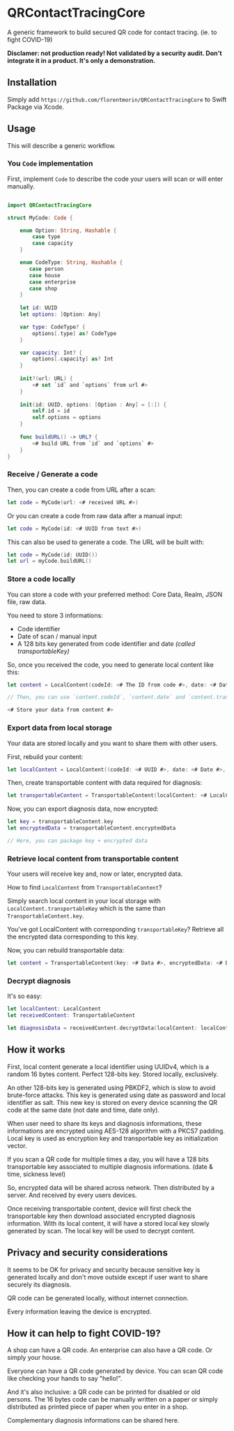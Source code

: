 # QRContactTracingCore

A generic framework to build secured QR code for contact tracing. (ie. to fight COVID-19)

**Disclamer: not production ready! Not validated by a security audit. Don't integrate it in a product. It's only a demonstration.**

## Installation

Simply add `https://github.com/florentmorin/QRContactTracingCore` to Swift Package via Xcode.

## Usage

This will describe a generic workflow.

### You `Code` implementation

First, implement `Code` to describe the code your users will scan or will enter manually.

```swift

import QRContactTracingCore

struct MyCode: Code {

    enum Option: String, Hashable {
        case type
        case capacity
    }

    enum CodeType: String, Hashable {
       case person
       case house
       case enterprise
       case shop
    }
    
    let id: UUID
    let options: [Option: Any]

    var type: CodeType? {
        options[.type] as? CodeType
    }

    var capacity: Int? {
        options[.capacity] as? Int
    }
    
    init?(url: URL) {
        <# set `id` and `options` from url #>
    }
    
    init(id: UUID, options: [Option : Any] = [:]) {
        self.id = id
        self.options = options
    }
    
    func buildURL() -> URL? {
        <# build URL from `id` and `options` #>
    }
}

```

### Receive / Generate a code

Then, you can create a code from URL after a scan:

```swift
let code = MyCode(url: <# received URL #>)
```

Or you can create a code from raw data after a manual input:

```swift
let code = MyCode(id: <# UUID from text #>)
```

This can also be used to generate a code. The URL will be built with:

```swift
let code = MyCode(id: UUID())
let url = myCode.buildURL()
```

### Store a code locally

You can store a code with your preferred method: Core Data, Realm, JSON file, raw data.

You need to store 3 informations:

* Code identifier
* Date of scan / manual input
* A 128 bits key generated from code identifier and date _(called transportableKey)_

So, once you received the code, you need to generate local content like this:

```swift
let content = LocalContent(codeId: <# The ID from code #>, date: <# Date of scan #>)

// Then, you can use `content.codeId`, `content.date` and `content.transportableKey`

<# Store your data from content #>

```

### Export data from local storage

Your data are stored locally and you want to share them with other users.

First, rebuild your content:

```swift
let localContent = LocalContent((codeId: <# UUID #>, date: <# Date #>, transportableKey: <# Data #>)
```

Then, create transportable content with data required for diagnosis:

```swift
let transportableContent = TransportableContent(localContent: <# LocalContent #>, clearData: <# Data #>)
```

Now, you can export diagnosis data, now encrypted:

```swift
let key = transportableContent.key
let encryptedData = transportableContent.encryptedData

// Here, you can package key + encrypted data
```

### Retrieve local content from transportable content

Your users will receive key and, now or later, encrypted data.

How to find `LocalContent` from `TransportableContent`?

Simply search local content in your local storage with  `LocalContent.transportableKey` which is the same than `TransportableContent.key`.

You've got LocalContent with corresponding `transportableKey`? Retrieve all the encrypted data corresponding to this key.

Now, you can rebuild transportable data:

```swift
let content = TransportableContent(key: <# Data #>, encryptedData: <# Data #>)
```

### Decrypt diagnosis

It's so easy:

```swift
let localContent: LocalContent
let receivedContent: TransportableContent

let diagnosisData = receivedContent.decryptData(localContent: localContent)
```

## How it works

First, local content generate a local identifier using UUIDv4, which is a random 16 bytes content. Perfect 128-bits key. Stored locally, exclusively.

An other 128-bits key is generated using PBKDF2, which is slow to avoid brute-force attacks. This key is generated using  date as password and local identifier as salt. This new key is stored on every device scanning the QR code at the same date (not date and time, date only).

When user need to share its keys and diagnosis informations, these informations are encrypted using AES-128 algorithm with a PKCS7 padding. Local key is used as encryption key and transportable key as initialization vector.

If you scan a QR code for multiple times a day, you will have a 128 bits transportable key associated to multiple diagnosis informations. (date & time, sickness level)

So, encrypted data will be shared across network. Then distributed by a server. And received by every users devices.

Once receiving transportable content, device will first check the transportable key then download associated encrypted diagnosis information. With its local content, it will have a stored local key slowly generated by scan. The local key will be used to decrypt content.

## Privacy and security considerations

It seems to be OK for privacy and security because sensitive key is generated locally and don't move outside except if user want to share securely its diagnosis.

QR code can be generated locally, without internet connection.

Every information leaving the device is encrypted.

## How it can help to fight COVID-19?

A shop can have a QR code. An enterprise can also have a QR code. Or simply your house.

Everyone can have a QR code generated by device. You can scan QR code like checking your hands to say "hello!".

And it's also inclusive: a QR code can be printed for disabled or old persons. The 16 bytes code can be manually written on a paper or simply distributed as printed piece of paper when you enter in a shop.

Complementary diagnosis informations can be shared here.
